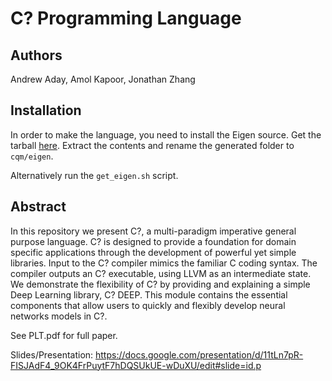 # C? Programming Language

## Authors
Andrew Aday, Amol Kapoor, Jonathan Zhang

## Installation
In order to make the language, you need to install the Eigen source. Get the tarball [here](http://bitbucket.org/eigen/eigen/get/3.3.4.tar.bz2). Extract the contents and rename the generated folder to `cqm/eigen`.

Alternatively run the `get_eigen.sh` script.

## Abstract
In this repository we present C?, a multi-paradigm imperative general purpose language. C? is designed to provide a foundation for domain specific applications through the development of powerful yet simple libraries. Input to the C? compiler mimics the familiar C coding syntax. The compiler outputs an C? executable, using LLVM as an intermediate state. We demonstrate the flexibility of C? by providing and explaining a simple Deep Learning library, C? DEEP. This module contains the essential components that allow users to quickly and flexibly develop neural networks models in C?.
  
See PLT.pdf for full paper.  
  
Slides/Presentation: https://docs.google.com/presentation/d/11tLn7pR-FISJAdF4_9OK4FrPuytF7hDQSUkUE-wDuXU/edit#slide=id.p  

